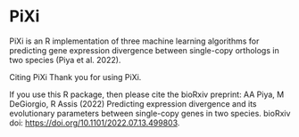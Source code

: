 # PiXi
PiXi is an R implementation of three machine learning algorithms for predicting gene expression divergence between single-copy orthologs in two species (Piya et al. 2022).

Citing PiXi
Thank you for using PiXi.

If you use this R package, then please cite the bioRxiv preprint: AA Piya, M DeGiorgio, R Assis (2022) Predicting expression divergence and its evolutionary parameters between single-copy genes in two species. bioRxiv doi: https://doi.org/10.1101/2022.07.13.499803.
